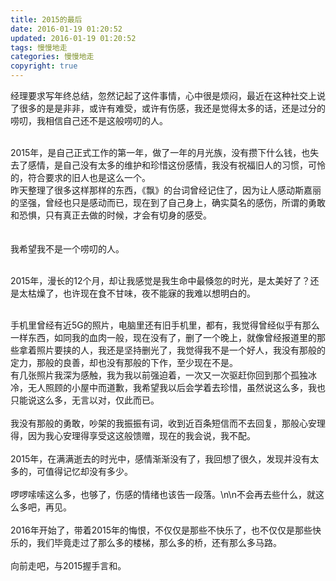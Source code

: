 ```yaml
---
title: 2015的最后
date: 2016-01-19 01:20:52
updated: 2016-01-19 01:20:52
tags: 慢慢地走
categories: 慢慢地走
copyright: true
---
```


经理要求写年终总结，忽然记起了这件事情，心中很是烦闷，最近在这种社交上说了很多的是是非非，或许有难受，或许有伤感，我还是觉得太多的话，还是过分的唠叨，我相信自己还不是这般唠叨的人。        
</br>

2015年，是自己正式工作的第一年，做了一年的月光族，没有攒下什么钱，也失去了感情，是自己没有太多的维护和珍惜这份感情，我没有祝福旧人的习惯，可怜的，符合要求的旧人也是这么一个。            
昨天整理了很多这样那样的东西，《飘》的台词曾经记住了，因为让人感动斯嘉丽的坚强，曾经也只是感动而已，现在到了自己身上，确实莫名的感伤，所谓的勇敢和恐惧，只有真正去做的时候，才会有切身的感受。 </br></br>     
我希望我不是一个唠叨的人。</br> </br> 		

2015年，漫长的12个月，却让我感觉是我生命中最倏忽的时光，是太美好了？还是太枯燥了，也许现在食不甘味，夜不能寐的我难以想明白的。</br> </br> 

手机里曾经有近5G的照片，电脑里还有旧手机里，都有，我觉得曾经似乎有那么一样东西，如同我的血肉一般，现在没有了，删了一个晚上，就像曾经报道里的那些拿着照片要挟的人，我还是坚持删光了，我觉得我不是一个好人，我没有那般的定力，那般的良善，却也没有那般的下作，至少现在不是。</br> 有几张照片我深为感触，我为我以前强迫着，一次又一次驱赶你回到那个孤独冰冷，无人照顾的小屋中而道歉，我希望我以后会学着去珍惜，虽然说这么多，我也只能说这么多，无言以对，仅此而已。</br> </br> 我没有那般的勇敢，吵架的我振振有词，收到近百条短信而不去回复，那般心安理得，因为我心安理得享受这这般馈赠，现在的我会说，我不配。</br> </br> 2015年，在满满逝去的时光中，感情渐渐没有了，我回想了很久，发现并没有太多的，可值得记忆却没有多少。</br> </br> 啰啰嗦嗦这么多，也够了，伤感的情绪也该告一段落。\n\n不会再去些什么，就这么多吧，再见。		</br> </br> 2016年开始了，带着2015年的悔恨，不仅仅是那些不快乐了，也不仅仅是那些快乐的，我们毕竟走过了那么多的楼梯，那么多的桥，还有那么多马路。		</br> </br> 向前走吧，与2015握手言和。
</br> </br> </br> 